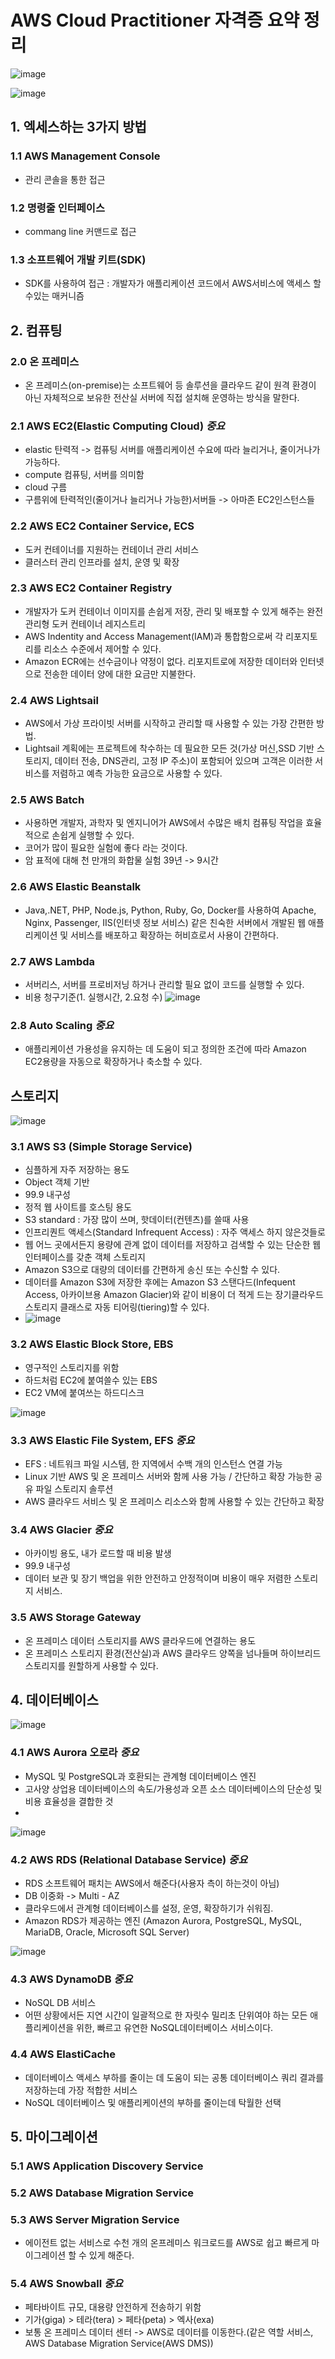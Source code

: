 # AWS Cloud Practitioner 자격증 요약 정리

![image](https://user-images.githubusercontent.com/81672260/157174909-547f0eaf-aed1-4691-9d5e-4bf4c5c6d25f.png)

![image](https://user-images.githubusercontent.com/81672260/157174944-2508788b-cc24-46f4-8b45-1c772f05db6d.png)

## 1. 엑세스하는 3가지 방법

### 1.1 AWS Management Console
- 관리 콘솔을 통한 접근

### 1.2 명령줄 인터페이스
- commang line 커맨드로 접근

### 1.3 소프트웨어 개발 키트(SDK)
- SDK를 사용하여 접근 : 개발자가 애플리케이션 코드에서 AWS서비스에 액세스 할 수있는 매커니즘


## 2. 컴퓨팅

### 2.0 온 프레미스
- 온 프레미스(on-premise)는 소프트웨어 등 솔루션을 클라우드 같이 원격 환경이 아닌 자체적으로 보유한 전산실 서버에 직접 설치해 운영하는 방식을 말한다.

### 2.1 AWS EC2(Elastic Computing Cloud)  *중요*
- elastic 탄력적 -> 컴퓨팅 서버를 애플리케이션 수요에 따라 늘리거나, 줄이거나가 가능하다.
- compute 컴퓨팅, 서버를 의미함
- cloud 구름
- 구름위에 탄력적인(줄이거나 늘리거나 가능한)서버들 -> 아마존 EC2인스턴스들

### 2.2 AWS EC2 Container Service, ECS
- 도커 컨테이너를 지원하는 컨테이너 관리 서비스
- 클러스터 관리 인프라를 설치, 운영 및 확장

### 2.3 AWS EC2 Container Registry
- 개발자가 도커 컨테이너 이미지를 손쉽게 저장, 관리 및 배포할 수 있게 해주는 완전관리형 도커 컨테이너 레지스트리
- AWS Indentity and Access Management(IAM)과 통합함으로써 각 리포지토리를 리소스 수준에서 제어할 수 있다.
- Amazon ECR에는 선수금이나 약정이 없다. 리포지트로에 저장한 데이터와 인터넷으로 전송한 데이터 양에 대한 요금만 지불한다.

### 2.4 AWS Lightsail
- AWS에서 가상 프라이빗 서버를 시작하고 관리할 때 사용할 수 있는 가장 간편한 방법.
- Lightsail 계획에는 프로젝트에 착수하는 데 필요한 모든 것(가상 머신,SSD 기반 스토리지, 데이터 전송, DNS관리, 고정 IP 주소)이 포함되어 있으며 고객은 이러한 서비스를 저렴하고 예측 가능한 요금으로 사용할 수 있다.

### 2.5 AWS Batch
- 사용하면 개발자, 과학자 및 엔지니어가 AWS에서 수많은 배치 컴퓨팅 작업을 효율적으로 손쉽게 실행할 수 있다.
- 코어가 많이 필요한 실험에 좋다 라는 것이다.
- 암 표적에 대해 천 만개의 화합물 실험 39년 -> 9시간

### 2.6 AWS Elastic Beanstalk
- Java,.NET, PHP, Node.js, Python, Ruby, Go, Docker를 사용하여 Apache, Nginx, Passenger, IIS(인터넷 정보 서비스) 같은 친숙한 서버에서 개발된 웹 애플리케이션 및 서비스를 배포하고 확장하는 허비흐로서 사용이 간편하다.

### 2.7 AWS Lambda
- 서버리스, 서버를 프로비저닝 하거나 관리할 필요 없이 코드를 실행할 수 있다.
- 비용 청구기준(1. 실행시간, 2.요청 수)
 ![image](https://user-images.githubusercontent.com/81672260/157180202-cfb0ed7a-c6ac-40cf-a82d-756238a9244d.png)

### 2.8 Auto Scaling   *중요*
- 애플리케이션 가용성을 유지하는 데 도움이 되고 정의한 조건에 따라 Amazon EC2용량을 자동으로 확장하거나 축소할 수 있다.

## 스토리지

![image](https://user-images.githubusercontent.com/81672260/157182115-c951fcd1-c9e4-4552-ad0e-c53b16f9a63c.png)

### 3.1 AWS S3 (Simple Storage Service)
- 심플하게 자주 저장하는 용도
- Object 객체 기반
- 99.9 내구성
- 정적 웹 사이트를 호스팅 용도
- S3 standard : 가장 많이 쓰며, 핫데이터(컨텐츠)를 쓸때 사용
- 인프리퀀트 액세스(Standard Infrequent Access) : 자주 액세스 하지 않은것들로
- 웹 어느 곳에서든지 용량에 관계 없이 데이터를 저장하고 검색할 수 있는 단순한 웹 인터페이스를 갖춘 객체 스토리지
- Amazon S3으로 대량의 데이터를 간편하게 송신 또는 수신할 수 있다.
- 데이터를 Amazon S3에 저장한 후에는 Amazon S3 스탠다드(Infequent Access, 아카이브용 Amazon Glacier)와 같이 비용이 더 적게 드는 장기클라우드 스토리지 클래스로 자동 티어링(tiering)할 수 있다.
- ![image](https://user-images.githubusercontent.com/81672260/157182824-6a1de4db-3d65-4cb7-b6f2-c489c2e0c61f.png)

### 3.2 AWS Elastic Block Store, EBS
- 영구적인 스토리지를 위함
- 하드처럼 EC2에 붙여쓸수 있는 EBS
- EC2 VM에 붙여쓰는 하드디스크

![image](https://user-images.githubusercontent.com/81672260/157562172-bd407d20-bb21-4945-b070-6a360fc6a67c.png)


### 3.3 AWS Elastic File System, EFS  *중요*
- EFS : 네트워크 파일 시스템, 한 지역에서 수백 개의 인스턴스 연결 가능
- Linux 기반 AWS 및 온 프레미스 서버와 함께 사용 가능 / 간단하고 확장 가능한 공유 파일 스토리지 솔루션
- AWS 클라우드 서비스 및 온 프레미스 리소스와 함께 사용할 수 있는 간단하고 확장

### 3.4 AWS Glacier  *중요*
- 아카이빙 용도, 내가 로드할 때 비용 발생
- 99.9 내구성
- 데이터 보관 및 장기 백업을 위한 안전하고 안정적이며 비용이 매우 저렴한 스토리지 서비스.

### 3.5 AWS Storage Gateway
- 온 프레미스 데이터 스토리지를 AWS 클라우드에 연결하는 용도
- 온 프레미스 스토리지 환경(전산실)과 AWS 클라우드 양쪽을 넘나들며 하이브리드 스토리지를 원할하게 사용할 수 있다.

## 4. 데이터베이스

![image](https://user-images.githubusercontent.com/81672260/157563531-1220a369-bb24-4f6f-a772-ebf22178cfdc.png)

### 4.1 AWS Aurora 오로라 *중요*

- MySQL 및 PostgreSQL과 호환되는 관계형 데이터베이스 엔진
- 고사양 상업용 데이터베이스의 속도/가용성과 오픈 소스 데이터베이스의 단순성 및 비용 효율성을 결합한 것
- 
![image](https://user-images.githubusercontent.com/81672260/157565539-339b56d4-25fe-47a5-8fd8-0ae9b79ea5a5.png)

### 4.2 AWS RDS (Relational Database Service) *중요*

- RDS 소프트웨어 패치는 AWS에서 해준다(사용자 측이 하는것이 아님)
- DB 이중화 -> Multi - AZ
- 클라우드에서 관계형 데이터베이스를 설정, 운영, 확장하기가 쉬워짐.
- Amazon RDS가 제공하는 엔진 (Amazon Aurora, PostgreSQL, MySQL, MariaDB, Oracle, Microsoft SQL Server)

![image](https://user-images.githubusercontent.com/81672260/157566064-e7aee78d-df2d-449b-9678-edc6658efe09.png)


### 4.3 AWS DynamoDB  *중요*

- NoSQL DB 서비스
- 어떤 상황에서든 지연 시간이 일괄적으로 한 자릿수 밀리초 단위여야 하는 모든 애플리케이션을 위한, 빠르고 유연한 NoSQL데이터베이스 서비스이다.

### 4.4 AWS ElastiCache
- 데이터베이스 액세스 부하를 줄이는 데 도움이 되는 공통 데이터베이스 쿼리 결과를 저장하는데 가장 적합한 서비스
- NoSQL 데이터베이스 및 애플리케이션의 부하를 줄이는데 탁월한 선택

## 5. 마이그레이션

### 5.1 AWS Application Discovery Service

### 5.2 AWS Database Migration Service

### 5.3 AWS Server Migration Service
- 에이전트 없는 서비스로 수천 개의 온프레미스 워크로드를 AWS로 쉽고 빠르게 마이그레이션 할 수 있게 해준다.

### 5.4 AWS Snowball  *중요*
- 페타바이트 규모, 대용량 안전하게 전송하기 위함
- 기가(giga) > 테라(tera) > 페타(peta) > 엑사(exa)
- 보통 온 프레미스 데이터 센터 -> AWS로 데이터를 이동한다.(같은 역할 서비스, AWS Database Migration Service(AWS DMS))

